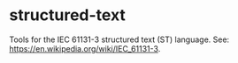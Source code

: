# structured-text
Tools for the IEC 61131-3 structured text (ST) language. See: https://en.wikipedia.org/wiki/IEC_61131-3.
